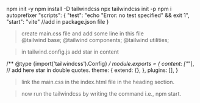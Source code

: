 npm init -y
npm install -D tailwindcss
npx tailwindcss init -p
npm i autoprefixer
"scripts": {
    "test": "echo \"Error: no test specified\" && exit 1",
    "start": "vite"   //add in package.json file
  }
>create main.css file and add some line in this file  
@tailwind base;
@tailwind components;
@tailwind utilities;

>in tailwind.config.js add star in content

/** @type {import('tailwindcss').Config} */
module.exports = {
  content: ["*"],     // add here star in double quotes.
  theme: {
    extend: {},
  },
  plugins: [],
}

>link the main.css in the index.html file in the heading section.

 <link href="main.css" rel="stylesheet">

 > now run the tailwindcss by writing the command i.e., npm start.
